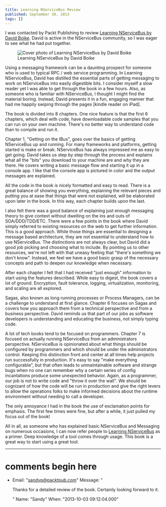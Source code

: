 ```yaml
---
title: Learning NServiceBus Review
published: September 30, 2013
tags: []
---
```


I was contacted by Packt Publishing to review [Learning NServiceBus by David Boike][learning]. David is active in the NServiceBus community, so I was eager to see what he had put together. 

<figure>
  <img src="images/learning-nservicebus.png" alt="Cover photo of Learning NServiceBus by David Boike" />
  <figcaption>Learning NServiceBus by David Boike</figcaption>
</figure>

Using a messaging framework can be a daunting prospect for someone who is used to typical RPC / web service programming. In Learning NServiceBus, David has distilled the essential parts of getting messaging to work on NServiceBus into easily digestible bits. I consider myself a slow reader yet I was able to get through the book in a few hours. Also, as someone who is familiar with NServiceBus, I thought I might find the material boring. Instead, David presents it in a fun, engaging manner that had me happily swiping through the pages [kindle reader on iPad].

The book is divided into 8 chapters. One nice feature is that the first 6 chapters, which deal with code, have downloadable code samples that you can run on your own machine. There's no better way to understand code than to compile and run it. 

Chapter 1, "Getting on the IBus", goes over the basics of getting NServiceBus up and running. For many frameworks and platforms, getting started is make or break. NServiceBus has always impressed me as easy to get going. David takes us step by step through the process and explains what all the "bits" you download to your machine are and why they are there. He covers writing a basic message flow and starting it up in a console app. I like that the console app is pictured in color and the output messages are explained. 

All the code in the book is nicely formatted and easy to read. There is a great balance of showing you everything, explaining the relevant pieces and putting you at ease that things that were not explained, will be elaborated upon later in the book. In this way, each chapter builds upon the last.

I also felt there was a good balance of explaining just enough messaging theory to give context without dwelling on the ins and outs of SOA/DDD/TDD/ETC. There were a few points in the book where David simply referred to existing resources on the web to get further information. This is a good approach. While those things are essential to designing a message based architecture, they are not essential to understand how to use NServiceBus. The distinctions are not always clear, but David did a good job picking and choosing what to include. By pointing us to other resources, we're not left with that uneasy feeling that "there's something we don't know". Instead, we feel we have a good basic grasp of the necessary concepts and path to deepen our knowledge when necessary.

After each chapter I felt that I had received "just enough" information to start using the features described. While easy to digest, the book covers a lot of ground. Encryption, fault tolerance, logging, virtualization, monitoring, and scaling are all explored. 

Sagas, also known as long running processes or Process Managers, can be a challenge to understand at first glance. Chapter 6 focuses on Sagas and covers how you approach them from a technical perspective and from a business perspective. David reminds us that part of our jobs as software developers is understanding and educating the business, not simply typing code. 

A lot of tech books tend to be focused on programmers. Chapter 7 is focused on actually running NServiceBus from an administrators perspective. NServiceBus is opinionated about what things should be configured by programmers and which should be under the administrators control. Keeping this distinction front and center at all times help projects run successfully in production. It's easy to say "make everything configurable", but that often leads to unmaintainable software and strange bugs when no one can remember why a certain series of config incantations produce some unexpected behavior. Again, as a programmer, our job is not to write code and "throw it over the wall". We should be cognizant of how the code will be run in production and give the right levers to allow the operations folks to make informed decisions about the runtime environment without needing to call a developer.

The only annoyance I had in the book the use of exclamation points for emphasis. The first few times were fine, but after a while, it just pulled my focus out of the book!

All in all, as someone who has explained basic NServiceBus and Messaging on numerous occasions, I can now refer people to [Learning NServiceBus][learning] as a primer. Deep knowledge of a tool comes through usage. This book is a great way to start using a great tool.

[learning]:https://www.packtpub.com/application-development/learning-nservicebus

---
# comments begin here

- Email: "sandyp@packtpub.com"
  Message: "<p>Thanks for a detailed review of the book. Certainly looking forward to it.</p>"
  Name: "Sandy"
  When: "2013-10-03 09:12:04.000"